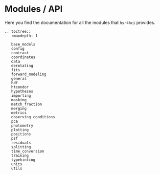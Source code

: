 # Modules / API

Here you find the documentation for all the modules that `hsr4hci` provides.

```{eval-rst}
.. toctree::
   :maxdepth: 1

   base_models
   config
   contrast
   coordinates
   data
   derotating
   fits
   forward_modeling
   general
   hdf
   htcondor
   hypotheses
   importing
   masking
   match_fraction
   merging
   metrics
   observing_conditions
   pca
   photometry
   plotting
   positions
   psf
   residuals
   splitting
   time_conversion
   training
   typehinting
   units
   utils
```